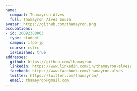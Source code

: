 ```yaml
---
name:
  compact: Thamayron Alves
  full: Thamayron Alves Souza
avatar: https://github.com/thamayron.png
occupations:
- id: 20092380063
  type: student
  campus: ifpb-jp
  course: cstrc
  isFinished: true
addresses:
  github: https://github.com/thamayron
  linkedin: https://www.linkedin.com/in/thamayron-alves/
  facebook: https://www.facebook.com/thamayron.alves
  twitter: https://twitter.com/thamayron/
  email: thamayron@gmail.com
---
```

